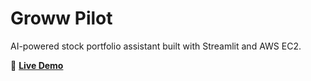 # Groww Pilot

AI-powered stock portfolio assistant built with Streamlit and AWS EC2.  

🚀 **[Live Demo](http://52.66.142.248:8501)**  

